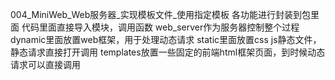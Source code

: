004_MiniWeb_Web服务器_实现模板文件_使用指定模板
    各功能进行封装到包里面
    代码里面直接导入模块，调用函数
    web_server作为服务器控制整个过程
    dynamic里面放置web框架，用于处理动态请求
    static里面放置css js静态文件，静态请求直接打开调用
    templates放置一些固定的前端html框架页面，到时候动态请求可以直接调用 